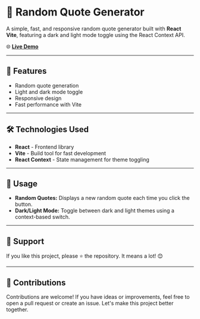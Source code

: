 # 🎯 Random Quote Generator

A simple, fast, and responsive random quote generator built with **React Vite**, featuring a dark and light mode toggle using the React Context API.

🌐 **[Live Demo](https://thanziapatelraheem.github.io/quote-generator/)**

---

## 🌟 Features

- Random quote generation
- Light and dark mode toggle
- Responsive design
- Fast performance with Vite

---

## 🛠️ Technologies Used

- **React** - Frontend library
- **Vite** - Build tool for fast development
- **React Context** - State management for theme toggling

---

## 📖 Usage

- **Random Quotes:** Displays a new random quote each time you click the button.
- **Dark/Light Mode:** Toggle between dark and light themes using a context-based switch.

---

## 🌟 Support

If you like this project, please ⭐ the repository. It means a lot! 😊

---

## 🤝 Contributions

Contributions are welcome! If you have ideas or improvements, feel free to open a pull request or create an issue. Let's make this project better together.
